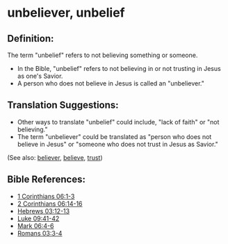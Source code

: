 # unbeliever, unbelief #

## Definition: ##

The term "unbelief" refers to not believing something or someone.

* In the Bible, "unbelief" refers to not believing in or not trusting in Jesus as one's Savior.
* A person who does not believe in Jesus is called an "unbeliever."

## Translation Suggestions: ##

* Other ways to translate "unbelief" could include, "lack of faith" or "not believing."
* The term "unbeliever" could be translated as "person who does not believe in Jesus" or "someone who does not trust in Jesus as Savior."

(See also: [believer](../kt/believer.md), [believe](../kt/believe.md), [trust](../kt/trust.md))

## Bible References: ##

* [1 Corinthians 06:1-3](en/tn/1co/help/06/01)
* [2 Corinthians 06:14-16](en/tn/2co/help/06/14)
* [Hebrews 03:12-13](en/tn/heb/help/03/12)
* [Luke 09:41-42](en/tn/luk/help/09/41)
* [Mark 06:4-6](en/tn/mrk/help/06/04)
* [Romans 03:3-4](en/tn/rom/help/03/03)